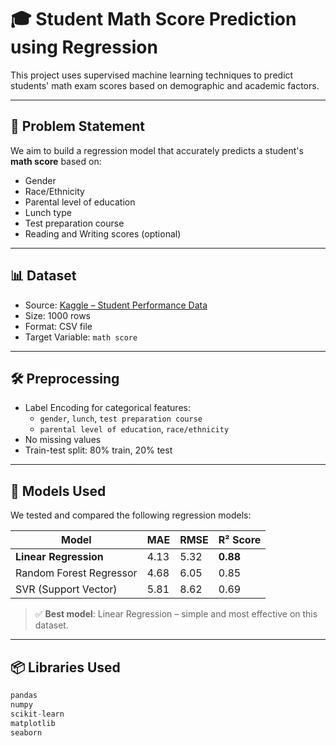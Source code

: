 # 🎓 Student Math Score Prediction using Regression

This project uses supervised machine learning techniques to predict students' math exam scores based on demographic and academic factors.

---

## 📌 Problem Statement

We aim to build a regression model that accurately predicts a student's **math score** based on:
- Gender
- Race/Ethnicity
- Parental level of education
- Lunch type
- Test preparation course
- Reading and Writing scores (optional)

---

## 📊 Dataset

- Source: [Kaggle – Student Performance Data](https://www.kaggle.com/datasets/spscientist/students-performance-in-exams)
- Size: 1000 rows
- Format: CSV file
- Target Variable: `math score`

---

## 🛠️ Preprocessing

- Label Encoding for categorical features:
  - `gender`, `lunch`, `test preparation course`
  - `parental level of education`, `race/ethnicity`
- No missing values
- Train-test split: 80% train, 20% test

---

## 🤖 Models Used

We tested and compared the following regression models:

| Model                    | MAE  | RMSE | R² Score |
|--------------------------|------|------|----------|
| **Linear Regression**     | 4.13 | 5.32 | **0.88** |
| Random Forest Regressor   | 4.68 | 6.05 | 0.85     |
| SVR (Support Vector)      | 5.81 | 8.62 | 0.69     |

> ✅ **Best model**: Linear Regression – simple and most effective on this dataset.

---

## 📦 Libraries Used

```python
pandas
numpy
scikit-learn
matplotlib
seaborn
